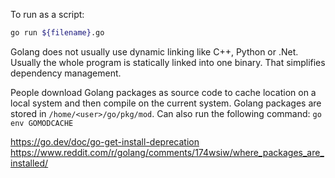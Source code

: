 To run as a script:
```bash
go run ${filename}.go
```

Golang does not usually use dynamic linking like C++, Python or .Net.
Usually the whole program is statically linked into one binary.
That simplifies dependency management.

People download Golang packages as source code to cache location 
on a local system and then compile on the current system.
Golang packages are stored in `/home/<user>/go/pkg/mod`.
Can also run the following command: `go env GOMODCACHE`

https://go.dev/doc/go-get-install-deprecation
https://www.reddit.com/r/golang/comments/174wsiw/where_packages_are_installed/

